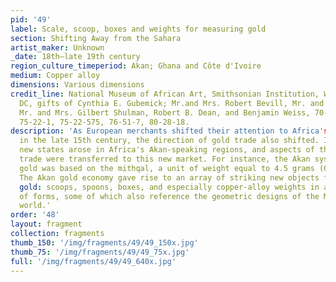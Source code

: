 ```yaml
---
pid: '49'
label: Scale, scoop, boxes and weights for measuring gold
section: Shifting Away from the Sahara
artist_maker: Unknown
_date: 18th—late 19th century
region_culture_timeperiod: Akan; Ghana and Côte d'Ivoire
medium: Copper alloy
dimensions: Various dimensions
credit_line: National Museum of African Art, Smithsonian Institution, Washington,
  DC, gifts of Cynthia E. Gubemick; Mr.and Mrs. Robert Bevill, Mr. and Mrs. Alan Bresler,
  Mr. and Mrs. Gilbert Shulman, Robert B. Dean, and Benjamin Weiss, 70-20-54, 70-20-81,
  75-22-1, 75-22-575, 76-51-7, 80-28-18.
description: 'As European merchants shifted their attention to Africa's Atlantic coast
  in the late 15th century, the direction of gold trade also shifted. In response,
  new states arose in Africa's Akan-speaking regions, and aspects of the Saharan gold
  trade were transferred to this new market. For instance, the Akan system for weighing
  gold was based on the mithqal, a unit of weight equal to 4.5 grams (0.16 ounce).
  The Akan gold economy gave rise to an array of striking new objects for measuring
  gold: scoops, spoons, boxes, and especially copper-alloy weights in a great variety
  of forms, some of which also reference the geometric designs of the Muslim Saharan
  world.'
order: '48'
layout: fragment
collection: fragments
thumb_150: '/img/fragments/49/49_150x.jpg'
thumb_75: '/img/fragments/49/49_75x.jpg'
full: '/img/fragments/49/49_640x.jpg'
---
```

